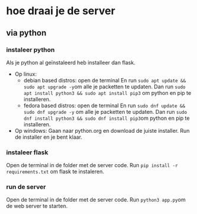 # hoe draai je de server

## via python

### instaleer python

Als je python al geïnstaleerd heb installeer dan flask.

- Op linux:
    - debian based distros:
        open de terminal
        En run `sudo apt update && sudo apt upgrade -y`om alle je packetten te updaten.
        Dan run `sudo apt install python3 && sudo apt install pip3` om python en pip te installeren.
    - fedora based distros:
        open de terminal
        En run `sudo dnf update && sudo dnf upgrade -y` om alle je packetten te updaten.
        Dan run `sudo dnf install python3 && sudo dnf install pip3`om python en pip te installeren.
- Op windows:
    Gaan naar python.org en download de juiste installer.
    Run de installer en je bent klaar.
### instaleer flask
Open de terminal in de folder met de server code.
Run `pip install -r requirements.txt` om flask te instaleren.

### run de server
Open de terminal in de folder met de server code.
Run `python3 app.py`om de web server te starten.